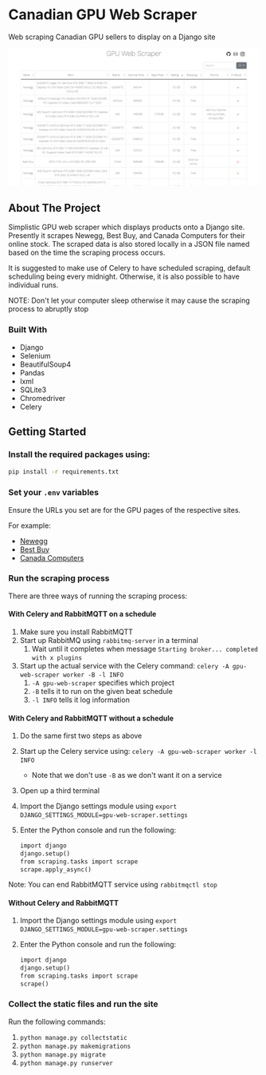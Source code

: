 # Canadian GPU Web Scraper

Web scraping Canadian GPU sellers to display on a Django site

![Example Screenshot](<assets/Screenshot Canadian GPU Web Scraper.png>)


<!-- ABOUT THE PROJECT -->

## About The Project

Simplistic GPU web scraper which displays products onto a Django site. Presently it scrapes Newegg, Best Buy, and Canada
Computers for their online stock. The scraped data is also stored locally in a JSON file named based on the time the
scraping process occurs.

It is suggested to make use of Celery to have scheduled scraping, default scheduling being every midnight. Otherwise, it
is also possible to have individual runs.

NOTE: Don't let your computer sleep otherwise it may cause the scraping process to abruptly stop

### Built With

- Django
- Selenium
- BeautifulSoup4
- Pandas
- lxml
- SQLite3
- Chromedriver
- Celery

<!-- GETTING STARTED -->

## Getting Started

### Install the required packages using:

```sh
pip install -r requirements.txt
```

### Set your `.env` variables

Ensure the URLs you set are for the GPU pages of the respective sites.

For example:

- [Newegg](https://www.newegg.ca/Desktop-Graphics-Cards/SubCategory/ID-48?Tid=7708&PageSize=96)
- [Best Buy](https://www.bestbuy.ca/en-ca/category/graphics-cards/20397)
- [Canada Computers](https://www.canadacomputers.com/index.php?cPath=43)

### Run the scraping process

There are three ways of running the scraping process:

#### With Celery and RabbitMQTT on a schedule

1. Make sure you install RabbitMQTT
2. Start up RabbitMQ using `rabbitmq-server` in a terminal
    1. Wait until it completes when message `Starting broker... completed with x plugins`
3. Start up the actual service with the Celery command: `celery -A gpu-web-scraper worker -B -l INFO`
    1. `-A gpu-web-scraper` specifies which project
    2. `-B` tells it to run on the given beat schedule
    3. `-l INFO` tells it log information

#### With Celery and RabbitMQTT without a schedule

1. Do the same first two steps as above
2. Start up the Celery service using: `celery -A gpu-web-scraper worker -l INFO`
    - Note that we don't use `-B` as we don't want it on a service
3. Open up a third terminal
4. Import the Django settings module using `export DJANGO_SETTINGS_MODULE=gpu-web-scraper.settings`
5. Enter the Python console and run the following:

   ```
   import django
   django.setup()
   from scraping.tasks import scrape
   scrape.apply_async()
   ```

Note: You can end RabbitMQTT service using `rabbitmqctl stop`

#### Without Celery and RabbitMQTT

1. Import the Django settings module using `export DJANGO_SETTINGS_MODULE=gpu-web-scraper.settings`
2. Enter the Python console and run the following:

   ```
   import django
   django.setup()
   from scraping.tasks import scrape
   scrape()
   ```

### Collect the static files and run the site

Run the following commands:

1. `python manage.py collectstatic`
2. `python manage.py makemigrations`
3. `python manage.py migrate`
4. `python manage.py runserver`